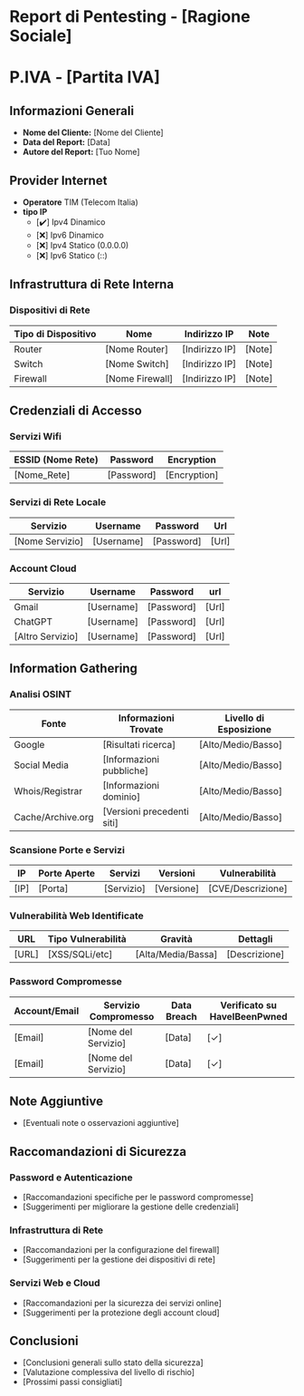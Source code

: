 # Report di Pentesting - [Ragione Sociale]

# P.IVA - [Partita IVA]

## Informazioni Generali

- **Nome del Cliente:** [Nome del Cliente]
- **Data del Report:** [Data]
- **Autore del Report:** [Tuo Nome]

## Provider Internet

- **Operatore** TIM (Telecom Italia)
- **tipo IP**
  - [✔️] Ipv4 Dinamico
  - [❌] Ipv6 Dinamico
  - [❌] Ipv4 Statico (0.0.0.0)
  - [❌] Ipv6 Statico (::)

## Infrastruttura di Rete Interna

### Dispositivi di Rete

| Tipo di Dispositivo | Nome            | Indirizzo IP   | Note   |
| ------------------- | --------------- | -------------- | ------ |
| Router              | [Nome Router]   | [Indirizzo IP] | [Note] |
| Switch              | [Nome Switch]   | [Indirizzo IP] | [Note] |
| Firewall            | [Nome Firewall] | [Indirizzo IP] | [Note] |

## Credenziali di Accesso

### Servizi Wifi

| ESSID (Nome Rete) | Password   | Encryption   |
| ----------------- | ---------- | ------------ |
| [Nome_Rete]       | [Password] | [Encryption] |

### Servizi di Rete Locale

| Servizio        | Username   | Password   | Url   |
| --------------- | ---------- | ---------- | ----- |
| [Nome Servizio] | [Username] | [Password] | [Url] |

### Account Cloud

| Servizio         | Username   | Password   | url   |
| ---------------- | ---------- | ---------- | ----- |
| Gmail            | [Username] | [Password] | [Url] |
| ChatGPT          | [Username] | [Password] | [Url] |
| [Altro Servizio] | [Username] | [Password] | [Url] |

## Information Gathering

### Analisi OSINT

| Fonte             | Informazioni Trovate       | Livello di Esposizione |
| ----------------- | -------------------------- | ---------------------- |
| Google            | [Risultati ricerca]        | [Alto/Medio/Basso]     |
| Social Media      | [Informazioni pubbliche]   | [Alto/Medio/Basso]     |
| Whois/Registrar   | [Informazioni dominio]     | [Alto/Medio/Basso]     |
| Cache/Archive.org | [Versioni precedenti siti] | [Alto/Medio/Basso]     |

### Scansione Porte e Servizi

| IP   | Porte Aperte | Servizi    | Versioni   | Vulnerabilità     |
| ---- | ------------ | ---------- | ---------- | ----------------- |
| [IP] | [Porta]      | [Servizio] | [Versione] | [CVE/Descrizione] |

### Vulnerabilità Web Identificate

| URL   | Tipo Vulnerabilità | Gravità            | Dettagli      |
| ----- | ------------------ | ------------------ | ------------- |
| [URL] | [XSS/SQLi/etc]     | [Alta/Media/Bassa] | [Descrizione] |

### Password Compromesse

| Account/Email | Servizio Compromesso | Data Breach | Verificato su HaveIBeenPwned |
| ------------- | -------------------- | ----------- | ---------------------------- |
| [Email]       | [Nome del Servizio]  | [Data]      | [✓]                          |
| [Email]       | [Nome del Servizio]  | [Data]      | [✓]                          |

## Note Aggiuntive

- [Eventuali note o osservazioni aggiuntive]

## Raccomandazioni di Sicurezza

### Password e Autenticazione

- [Raccomandazioni specifiche per le password compromesse]
- [Suggerimenti per migliorare la gestione delle credenziali]

### Infrastruttura di Rete

- [Raccomandazioni per la configurazione del firewall]
- [Suggerimenti per la gestione dei dispositivi di rete]

### Servizi Web e Cloud

- [Raccomandazioni per la sicurezza dei servizi online]
- [Suggerimenti per la protezione degli account cloud]

## Conclusioni

- [Conclusioni generali sullo stato della sicurezza]
- [Valutazione complessiva del livello di rischio]
- [Prossimi passi consigliati]
